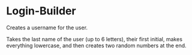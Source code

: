 # Login-Builder
Creates a username for the user.

Takes the last name of the user (up to 6 letters), their first initial, makes everything lowercase, and then creates two random numbers at the end.
